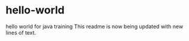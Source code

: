 # hello-world
hello world for java training
This readme is now being updated with new lines of text. 

